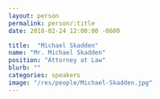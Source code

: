 ```yaml
---
layout: person
permalink: person/:title
date: 2018-02-24 12:00:00 -0600

title:  "Michael Skadden"
name: "Mr. Michael Skadden"
position: "Attorney at Law"
blurb: ""
categories: speakers
image: "/res/people/Michael-Skadden.jpg"
---
```


